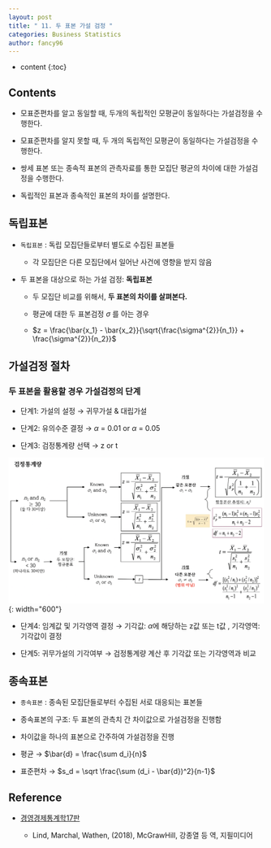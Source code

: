 ```yaml
---
layout: post
title: " 11. 두 표본 가설 검정 "
categories: Business Statistics
author: fancy96
---
```

* content
{:toc}

## Contents

* 모표준편차를 알고 동일할 때,  두개의 독립적인 모평균이 동일하다는 가설검정을 수행한다.

* 모표준편차를 알지 못할 때, 두 개의 독립적인 모평균이 동일하다는 가설검정을 수행한다.

* 쌍세 표본 또는 종속적 표본의 관측자료를 통한 모집단 평균의 차이에 대한 가설검정을 수행한다.

* 독립적인 표본과 종속적인 표본의 차이를 설명한다.


## 독립표본

* `독립표본` : 독립 모집단들로부터 별도로 수집된 표본들
    
  * 각 모집단은 다른 모집단에서 일어난 사건에 영향을 받지 않음

* 두 표본을 대상으로 하는 가설 검정: **독립표본**
  
  * 두 모집단 비교를 위해서, **두 표본의 차이를 살펴본다.**
    
  * 평균에 대한 두 표본검정 $\sigma$ 를 아는 경우
    
  * $z = \frac{\bar{x_1} - \bar{x_2}}{\sqrt{\frac{\sigma^{2}}{n_1}} + \frac{\sigma^{2}}{n_2}}$

  
## 가설검정 절차

### 두 표본을 활용할 경우 가설검정의 단계

* 단계1: 가설의 설정 → 귀무가설 & 대립가설

* 단계2: 유의수준 결정  → $\alpha$ = 0.01 or $\alpha$ = 0.05

* 단계3: 검정통계량 선택 → z or t

![](/assets/img/bs/bs-two-sample-hypothesis-test.png){: width="600"}

* 단계4: 임계값 및 기각영역 결정 → 기각값:  $\alpha$에 해당하는 z값 또는 t값 , 기각영역: 기각값이 결정

* 단계5: 귀무가설의 기각여부 → 검정통계량 계산 후 기각값 또는 기각영역과 비교


## 종속표본

* `종속표본` : 종속된 모집단들로부터 수집된 서로 대응되는 표본들

* 종속표본의 구조: 두 표본의 관측치 간 차이값으로 가설검정을 진행함

* 차이값을 하나의 표본으로 간주하여 가설검정을 진행

* 평균 →  $\bar{d} = \frac{\sum d_i}{n}$

* 표준편차 → $s_d = \sqrt \frac{\sum (d_i - \bar{d})^2}{n-1}$


## Reference

* [경영경제통계학17판](https://m.yes24.com/Goods/Detail/60561679)

    * Lind, Marchal, Wathen, (2018), McGrawHill, 강종열 등 역, 지필미디어